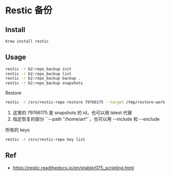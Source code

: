 # Restic 备份

## Install
```bash
brew install restic
```

## Usage
```bash
restic -r b2:repo_backup init
restic -r b2:repo_backup list
restic -r b2:repo_backup backup .
restic -r b2:repo_backup snapshots
```

Restore
```bash
restic -r /srv/restic-repo restore 79766175 --target /tmp/restore-work
```
1. 这里的 79766175 是 snapshots 的 id，也可以用 latest 代替
2. 指定恢复的部分 ``--path "/home/art"`，也可以用 --include 和 --exclude

所有的 keys
```bash
restic -r /srv/restic-repo key list
```

## Ref
- https://restic.readthedocs.io/en/stable/075_scripting.html
